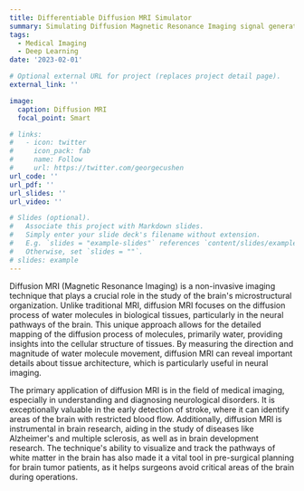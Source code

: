 ```yaml
---
title: Differentiable Diffusion MRI Simulator
summary: Simulating Diffusion Magnetic Resonance Imaging signal generation in a differentiable way.
tags:
  - Medical Imaging
  - Deep Learning
date: '2023-02-01'

# Optional external URL for project (replaces project detail page).
external_link: ''

image:
  caption: Diffusion MRI
  focal_point: Smart

# links:
#   - icon: twitter
#     icon_pack: fab
#     name: Follow
#     url: https://twitter.com/georgecushen
url_code: ''
url_pdf: ''
url_slides: ''
url_video: ''

# Slides (optional).
#   Associate this project with Markdown slides.
#   Simply enter your slide deck's filename without extension.
#   E.g. `slides = "example-slides"` references `content/slides/example-slides.md`.
#   Otherwise, set `slides = ""`.
# slides: example
---
```


Diffusion MRI (Magnetic Resonance Imaging) is a non-invasive imaging technique that plays a crucial role in the study of the brain's microstructural organization. Unlike traditional MRI, diffusion MRI focuses on the diffusion process of water molecules in biological tissues, particularly in the neural pathways of the brain. This unique approach allows for the detailed mapping of the diffusion process of molecules, primarily water, providing insights into the cellular structure of tissues. By measuring the direction and magnitude of water molecule movement, diffusion MRI can reveal important details about tissue architecture, which is particularly useful in neural imaging.

The primary application of diffusion MRI is in the field of medical imaging, especially in understanding and diagnosing neurological disorders. It is exceptionally valuable in the early detection of stroke, where it can identify areas of the brain with restricted blood flow. Additionally, diffusion MRI is instrumental in brain research, aiding in the study of diseases like Alzheimer's and multiple sclerosis, as well as in brain development research. The technique's ability to visualize and track the pathways of white matter in the brain has also made it a vital tool in pre-surgical planning for brain tumor patients, as it helps surgeons avoid critical areas of the brain during operations.